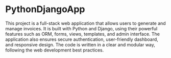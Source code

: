 # PythonDjangoApp
This project is a full-stack web application that allows users to generate and manage invoices. 
It is built with Python and Django, using their powerful features such as ORM, forms, views, templates, and admin interface.
The application also ensures secure authentication, user-friendly dashboard, and responsive design. 
The code is written in a clear and modular way, following the web development best practices.
